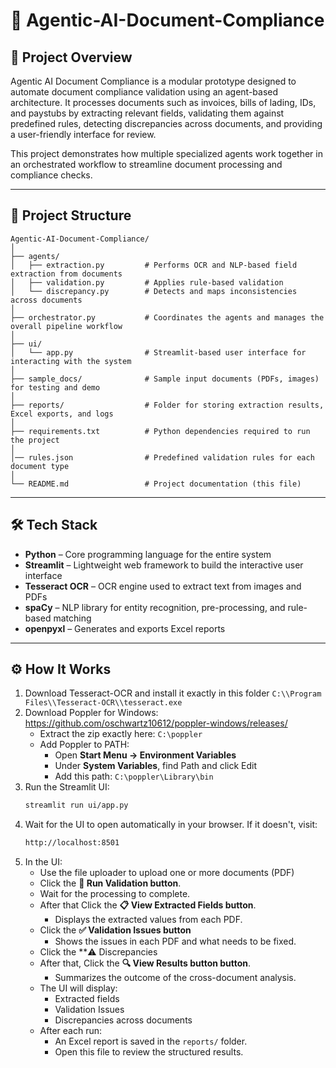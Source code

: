# 📄 Agentic-AI-Document-Compliance

## 🚀 Project Overview

Agentic AI Document Compliance is a modular prototype designed to automate document compliance validation using an agent-based architecture. It processes documents such as invoices, bills of lading, IDs, and paystubs by extracting relevant fields, validating them against predefined rules, detecting discrepancies across documents, and providing a user-friendly interface for review.

This project demonstrates how multiple specialized agents work together in an orchestrated workflow to streamline document processing and compliance checks.

---

## 📁 Project Structure

```
Agentic-AI-Document-Compliance/
│
├── agents/
│   ├── extraction.py         # Performs OCR and NLP-based field extraction from documents
│   ├── validation.py         # Applies rule-based validation
│   └── discrepancy.py        # Detects and maps inconsistencies across documents
│
├── orchestrator.py           # Coordinates the agents and manages the overall pipeline workflow
│
├── ui/
│   └── app.py                # Streamlit-based user interface for interacting with the system
│
├── sample_docs/              # Sample input documents (PDFs, images) for testing and demo
│
├── reports/                  # Folder for storing extraction results, Excel exports, and logs
│
├── requirements.txt          # Python dependencies required to run the project
│
│── rules.json                # Predefined validation rules for each document type
│
└── README.md                 # Project documentation (this file)
```

---
## 🛠️ Tech Stack

- **Python** – Core programming language for the entire system
- **Streamlit** – Lightweight web framework to build the interactive user interface
- **Tesseract OCR** – OCR engine used to extract text from images and PDFs
- **spaCy** – NLP library for entity recognition, pre-processing, and rule-based matching
- **openpyxl** – Generates and exports Excel reports

---
## ⚙️ How It Works 

1. Download Tesseract-OCR and install it exactly in this folder `C:\\Program Files\\Tesseract-OCR\\tesseract.exe`
2. Download Poppler for Windows: https://github.com/oschwartz10612/poppler-windows/releases/
   - Extract the zip exactly here: `C:\poppler`
   - Add Poppler to PATH:
     - Open **Start Menu → Environment Variables**
     - Under **System Variables**, find Path and click Edit
     - Add this path: `C:\poppler\Library\bin`
4. Run the Streamlit UI:
   ```bash
   streamlit run ui/app.py
5. Wait for the UI to open automatically in your browser. If it doesn't, visit:
   ```bash
   http://localhost:8501
6. In the UI:
   - Use the file uploader to upload one or more documents (PDF)
   - Click the **🚀 Run Validation button**.
   - Wait for the processing to complete.
   - After that Click the **📋 View Extracted Fields button**.
     - Displays the extracted values from each PDF.
   - Click the **✅ Validation Issues button**
     - Shows the issues in each PDF and what needs to be fixed.
   - Click the **⚠️ Discrepancies
   - After that, Click the **🔍 View Results button button**.
     - Summarizes the outcome of the cross-document analysis.
   - The UI will display:
        - Extracted fields
        - Validation Issues
        - Discrepancies across documents
    - After each run:
        - An Excel report is saved in the `reports/` folder.
        - Open this file to review the structured results.

    


